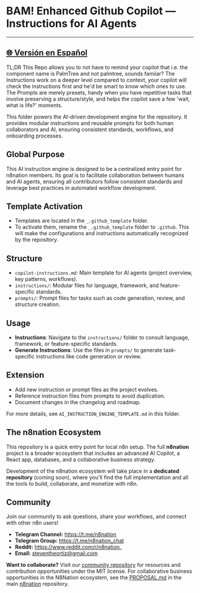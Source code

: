 # BAM! Enhanced Github Copilot — Instructions for AI Agents

---
[🌐 Versión en Español](https://github.com/MrKaizen/motor_instrucciones_github_copilot_agent/README.md)
---
TL;DR
This Repo allows you to not have to remind your copilot that i.e. the component name is PalmTree and not palmtree, sounds famiiar?
The Instructions work on a deeper level compared to context, your copilot will check the instructions first and he'd be smart to know which ones to use.
The Prompts are merely presets, handy when you have repetitive tasks that involve preserving a structure/style, and helps the copilot save a few 'wait, what is life?' moments.

This folder powers the AI-driven development engine for the repository. It provides modular instructions and reusable prompts for both human collaborators and AI, ensuring consistent standards, workflows, and onboarding processes.

## Global Purpose
This AI instruction engine is designed to be a centralized entry point for n8nation members. Its goal is to facilitate collaboration between humans and AI agents, ensuring all contributors follow consistent standards and leverage best practices in automated workflow development.

## Template Activation
- Templates are located in the `_.github_template` folder.
- To activate them, rename the `_.github_template` folder to `.github`. This will make the configurations and instructions automatically recognized by the repository.

## Structure
- `copilot-instructions.md`: Main template for AI agents (project overview, key patterns, workflows).
- `instructions/`: Modular files for language, framework, and feature-specific standards.
- `prompts/`: Prompt files for tasks such as code generation, review, and structure creation.

## Usage
- **Instructions**: Navigate to the `instructions/` folder to consult language, framework, or feature-specific standards.
- **Generate Instructions**: Use the files in `prompts/` to generate task-specific instructions like code generation or review.

## Extension
- Add new instruction or prompt files as the project evolves.
- Reference instruction files from prompts to avoid duplication.
- Document changes in the changelog and roadmap.

For more details, see `AI_INSTRUCTION_ENGINE_TEMPLATE.md` in this folder.

## The n8nation Ecosystem

This repository is a quick entry point for local n8n setup. The full **n8nation** project is a broader ecosystem that includes an advanced AI Copilot, a React app, databases, and a collaborative business strategy.

Development of the n8nation ecosystem will take place in a **dedicated repository** (coming soon), where you'll find the full implementation and all the tools to build, collaborate, and monetize with n8n.

## Community

Join our community to ask questions, share your workflows, and connect with other n8n users!

*   **Telegram Channel:** https://t.me/n8nation
*   **Telegram Group:** https://t.me/n8nation_chat
*   **Reddit:** https://www.reddit.com/r/n8nation_
*   **Email:** steventheortiz@gmail.com

**Want to collaborate?** Visit our [community repository](community-repo/README.md) for resources and contribution opportunities under the MIT license. For collaborative business opportunities in the N8Nation ecosystem, see the [PROPOSAL.md](PROPOSAL.md) in the main [n8nation](https://github.com/MrKaizen7/n8nation) repository.
